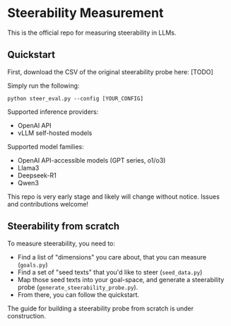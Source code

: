 # Steerability Measurement 

This is the official repo for measuring steerability in LLMs. 

## Quickstart

First, download the CSV of the original steerability probe here: [TODO]

Simply run the following:
```
python steer_eval.py --config [YOUR_CONFIG]
```

Supported inference providers:
* OpenAI API
* vLLM self-hosted models

Supported model families:
* OpenAI API-accessible models (GPT series, o1/o3)
* Llama3
* Deepseek-R1
* Qwen3

This repo is very early stage and likely will change without notice. Issues and contributions welcome! 

## Steerability from scratch

To measure steerability, you need to:
* Find a list of "dimensions" you care about, that you can measure (`goals.py`)
* Find a set of "seed texts" that you'd like to steer (`seed_data.py`)
* Map those seed texts into your goal-space, and generate a steerability probe (`generate_steerability_probe.py`).
* From there, you can follow the quickstart. 

The guide for building a steerability probe from scratch is under construction. 